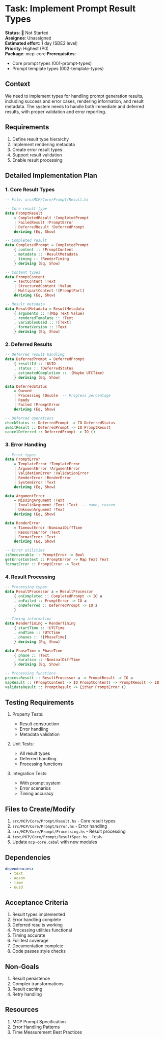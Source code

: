 # Task: Implement Prompt Result Types

**Status**: 🔴 Not Started  
**Assignee**: Unassigned  
**Estimated effort**: 1 day (SDE2 level)  
**Priority**: Highest (P0)  
**Package**: mcp-core
**Prerequisites**: 
- Core prompt types (001-prompt-types)
- Prompt template types (002-template-types)

## Context
We need to implement types for handling prompt generation results, including success and error cases, rendering information, and result metadata. The system needs to handle both immediate and deferred results, with proper validation and error reporting.

## Requirements
1. Define result type hierarchy
2. Implement rendering metadata
3. Create error result types
4. Support result validation
5. Enable result processing

## Detailed Implementation Plan

### 1. Core Result Types

```haskell
-- File: src/MCP/Core/Prompt/Result.hs

-- Core result type
data PromptResult
    = CompletedResult !CompletedPrompt
    | FailedResult !PromptError
    | DeferredResult !DeferredPrompt
    deriving (Eq, Show)

-- Completed result
data CompletedPrompt = CompletedPrompt
    { content :: !PromptContent
    , metadata :: !ResultMetadata
    , timing :: !RenderTiming
    } deriving (Eq, Show)

-- Content types
data PromptContent
    = TextContent !Text
    | StructuredContent !Value
    | MultipartContent ![PromptPart]
    deriving (Eq, Show)

-- Result metadata
data ResultMetadata = ResultMetadata
    { arguments :: !(Map Text Value)
    , renderedTemplate :: !Text
    , variablesUsed :: ![Text]
    , formatVersion :: !Text
    } deriving (Eq, Show)
```

### 2. Deferred Results

```haskell
-- Deferred result handling
data DeferredPrompt = DeferredPrompt
    { resultId :: !UUID
    , status :: !DeferredStatus
    , estimatedCompletion :: !(Maybe UTCTime)
    } deriving (Eq, Show)

data DeferredStatus
    = Queued
    | Processing !Double  -- Progress percentage
    | Ready
    | Failed !PromptError
    deriving (Eq, Show)

-- Deferred operations
checkStatus :: DeferredPrompt -> IO DeferredStatus
awaitResult :: DeferredPrompt -> IO PromptResult
cancelDeferred :: DeferredPrompt -> IO ()
```

### 3. Error Handling

```haskell
-- Error types
data PromptError
    = TemplateError !TemplateError
    | ArgumentError !ArgumentError
    | ValidationError !ValidationError
    | RenderError !RenderError
    | SystemError !Text
    deriving (Eq, Show)

data ArgumentError
    = MissingArgument !Text
    | InvalidArgument !Text !Text  -- name, reason
    | UnknownArgument !Text
    deriving (Eq, Show)

data RenderError
    = TimeoutError !NominalDiffTime
    | ResourceError !Text
    | FormatError !Text
    deriving (Eq, Show)

-- Error utilities
isRecoverable :: PromptError -> Bool
getErrorContext :: PromptError -> Map Text Text
formatError :: PromptError -> Text
```

### 4. Result Processing

```haskell
-- Processing types
data ResultProcessor a = ResultProcessor
    { onCompleted :: CompletedPrompt -> IO a
    , onFailed :: PromptError -> IO a
    , onDeferred :: DeferredPrompt -> IO a
    }

-- Timing information
data RenderTiming = RenderTiming
    { startTime :: !UTCTime
    , endTime :: !UTCTime
    , phases :: ![PhaseTime]
    } deriving (Eq, Show)

data PhaseTime = PhaseTime
    { phase :: !Text
    , duration :: !NominalDiffTime
    } deriving (Eq, Show)

-- Processing functions
processResult :: ResultProcessor a -> PromptResult -> IO a
mapResult :: (PromptContent -> IO PromptContent) -> PromptResult -> IO PromptResult
validateResult :: PromptResult -> Either PromptError ()
```

## Testing Requirements

1. Property Tests:
   - Result construction
   - Error handling
   - Metadata validation

2. Unit Tests:
   - All result types
   - Deferred handling
   - Processing functions

3. Integration Tests:
   - With prompt system
   - Error scenarios
   - Timing accuracy

## Files to Create/Modify
1. `src/MCP/Core/Prompt/Result.hs` - Core result types
2. `src/MCP/Core/Prompt/Error.hs` - Error handling
3. `src/MCP/Core/Prompt/Processing.hs` - Result processing
4. `test/MCP/Core/Prompt/ResultSpec.hs` - Tests
5. Update `mcp-core.cabal` with new modules

## Dependencies
```yaml
dependencies:
  - text
  - aeson
  - time
  - uuid
```

## Acceptance Criteria
1. Result types implemented
2. Error handling complete
3. Deferred results working
4. Processing utilities functional
5. Timing accurate
6. Full test coverage
7. Documentation complete
8. Code passes style checks

## Non-Goals
1. Result persistence
2. Complex transformations
3. Result caching
4. Retry handling

## Resources
1. MCP Prompt Specification
2. Error Handling Patterns
3. Time Measurement Best Practices